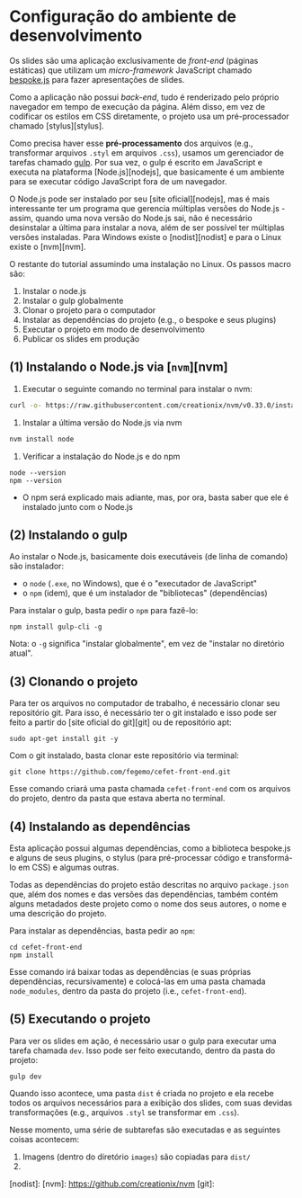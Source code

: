 # Configuração do ambiente de desenvolvimento

Os slides são uma aplicação exclusivamente de _front-end_ (páginas estáticas)
que utilizam um _micro-framework_ JavaScript chamado [bespoke.js][bespoke]
para fazer apresentações de slides.

Como a aplicação não possui _back-end_, tudo é renderizado pelo próprio
navegador em tempo de execução da página. Além disso, em vez de codificar
os estilos em CSS diretamente, o projeto usa um pré-processador chamado
[stylus][stylus].

Como precisa haver esse **pré-processamento** dos arquivos (e.g.,
transformar arquivos `.styl` em arquivos `.css`), usamos um gerenciador de
tarefas chamado [gulp][gulp]. Por sua vez, o gulp é escrito em JavaScript e
executa na plataforma [Node.js][nodejs], que basicamente é um ambiente para
se executar código JavaScript fora de um navegador.

O Node.js pode ser instalado por seu [site oficial][nodejs], mas é
mais interessante ter um programa que gerencia múltiplas versões do Node.js -
assim, quando uma nova versão do Node.js sai, não é necessário desinstalar a
última para instalar a nova, além de ser possível ter múltiplas
versões instaladas. Para Windows existe o [nodist][nodist] e para o Linux
existe o [nvm][nvm].

O restante do tutorial assumindo uma instalação no Linux. Os passos macro são:

1. Instalar o node.js
1. Instalar o gulp globalmente
1. Clonar o projeto para o computador
1. Instalar as dependências do projeto (e.g., o bespoke e seus plugins)
1. Executar o projeto em modo de desenvolvimento
1. Publicar os slides em produção

## (1) Instalando o Node.js via [`nvm`][nvm]

1. Executar o seguinte comando no terminal para instalar o nvm:
  ```bash
  curl -o- https://raw.githubusercontent.com/creationix/nvm/v0.33.0/install.sh | bash
  ```
1. Instalar a última versão do Node.js via nvm
  ```bash
  nvm install node
  ```
1. Verificar a instalação do Node.js e do npm
  ```
  node --version
  npm --version
  ```
  - O npm será explicado mais adiante, mas, por ora, basta saber que ele é
    instalado junto com o Node.js

## (2) Instalando o gulp

Ao instalar o Node.js, basicamente dois executáveis (de linha de comando) são
instalador:

- o `node` (`.exe`, no Windows), que é o "executador de JavaScript"
- o `npm` (idem), que é um instalador de "bibliotecas" (dependências)

Para instalar o gulp, basta pedir o `npm` para fazê-lo:

```
npm install gulp-cli -g
```

Nota: o `-g` significa "instalar globalmente", em vez de "instalar no
diretório atual".

## (3) Clonando o projeto

Para ter os arquivos no computador de trabalho, é necessário clonar seu 
repositório git. Para isso, é necessário ter o git instalado e isso pode
ser feito a partir do [site oficial do git][git] ou de repositório apt:

```
sudo apt-get install git -y
```

Com o git instalado, basta clonar este repositório via terminal:

```
git clone https://github.com/fegemo/cefet-front-end.git
```

Esse comando criará uma pasta chamada `cefet-front-end` com os arquivos do 
projeto, dentro da pasta que estava aberta no terminal.

## (4) Instalando as dependências

Esta aplicação possui algumas dependências, como a biblioteca
bespoke.js e alguns de seus plugins, o stylus (para pré-processar
código e transformá-lo em CSS) e algumas outras.

Todas as dependências do projeto estão descritas no arquivo 
`package.json` que, além dos nomes e das versões das dependências,
também contém alguns metadados deste projeto como o nome dos
seus autores, o nome e uma descrição do projeto.

Para instalar as dependências, basta pedir ao `npm`:

```
cd cefet-front-end
npm install
```

Esse comando irá baixar todas as dependências (e suas próprias dependências,
recursivamente) e colocá-las em uma pasta chamada `node_modules`, dentro da
pasta do projeto (i.e., `cefet-front-end`).

## (5) Executando o projeto

Para ver os slides em ação, é necessário usar o gulp para executar uma tarefa
chamada `dev`. Isso pode ser feito executando, dentro da pasta do projeto:

```
gulp dev
```

Quando isso acontece, uma pasta `dist` é criada no projeto e ela recebe 
todos os arquivos necessários para a exibição dos slides, com suas devidas
transformações (e.g., arquivos `.styl` se transformar em `.css`).

Nesse momento, uma série de subtarefas são executadas e as seguintes 
coisas acontecem:

1. Imagens (dentro do diretório `images`) são copiadas para `dist/`
1. 

[bespoke]:
[stylus]:
[gulp]:
[nodejs]:
[nodist]:
[nvm]: https://github.com/creationix/nvm
[git]: 
